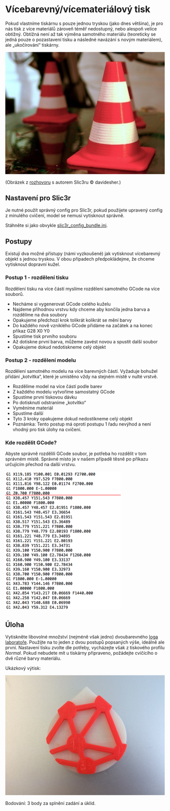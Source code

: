 # Vícebarevný/vícemateriálový tisk

Pokud vlastníme tiskárnu s pouze jednou tryskou (jako dnes většina),
je pro nás tisk z více materiálů zároveň téměř nedostupný, nebo alespoň velice obtížný.
Obtížná není až tak výměna samotného materiálu (teoreticky se jedná pouze o pozastavení
tisku a následné navázání s novým materiálem), ale „ukočírování“ tiskárny.

![Gcode](../images/multicolor/multicolor_cone.jpg)

(Obrázek z [rozhovoru] s autorem Slic3ru © davidesher.)

[rozhovoru]: https://replicatore.wordpress.com/2014/11/19/il-progetto-slic3r-e-appena-iniziato-parola-di-alessandro-ranellucci/

## Nastavení pro Slic3r

Je nutné použít správný config pro Slic3r, pokud použijete upravený config z minulého cvičení, model se nemusí vytisknout správně.

Stáhněte si jako obvykle [slic3r_config_bundle.ini](../configs/printing/slic3r_config_bundle.ini).

## Postupy

Existují dva možné přístupy (námi vyzkoušené) jak vytisknout vícebarevný objekt s
jednou tryskou. V obou případech předpokládejme, že chceme vytisknout dopravní kužel.

### Postup 1 - rozdělení tisku

Rozdělení tisku na více částí myslíme rozdělení samotného GCode na více souborů.

 -  Necháme si vygenerovat GCode celého kuželu
 -  Najdeme příhodnou vrstvu kdy chceme aby končila jedna barva a rozdělíme na dva soubory
 -  Opakujeme předchozí krok tolikrát kolikrát se mění barvy
 -  Do každého nově vzniklého GCode přidáme na začátek a na konec příkaz G28 X0 Y0
 -  Spustíme tisk prvního souboru
 -  Až dotiskne první barva, můžeme zavést novou a spustit další soubor
 -  Opakujeme dokud nedotiskneme celý objekt

### Postup 2 - rozdělení modelu

Rozdělení samotného modelu na více barevných částí. Vyžaduje bohužel přidání „kotvítka“,
které je umístěno vždy na stejném místě v nulté vrstvě.

 -  Rozdělíme model na více částí podle barev
 -  Z každého modelu vytvoříme samostatný GCode
 -  Spustíme první tiskovou dávku
 -  Po dotisknutí odstraníme „kotvítko“
 -  Vyměníme materiál
 -  Spustíme další
 -  Tyto 3 kroky opakujeme dokud nedostikneme celý objekt
 -  Poznámka: Tento postup má oproti postupu 1 řadu nevýhod a není vhodný pro tisk úlohy na cvičení.

### Kde rozdělit GCode?

Abyste správně rozdělili GCode soubor, je potřeba ho rozdělit v tom správném místě.
Správné místo je v našem případě těsně po příkazu určujícím přechod na další vrstvu.

![Gcode](../images/multicolor/gcode.png)

## Úloha

Vytiskněte libovolné množství (nejméně však jedno) dvoubarevného
[loga laboratoře](../stls/multicolor/3dprintlab-logo.stl).
Použijte na to jeden z dvou postupů popsaných výše, ideálně ale první.
Nastavení tisku zvolte dle potřeby, vycházejte však z tiskového profilu *Normal*.
Pokud nebudete mít u tiskárny připraveno, požádejte cvičícího o dvě různé barvy materiálu.

Ukázkový výtisk:

![Ukázkový výtisk](../images/multicolor/logo.jpg)

Bodování: 3 body za splnění zadání a úklid.

